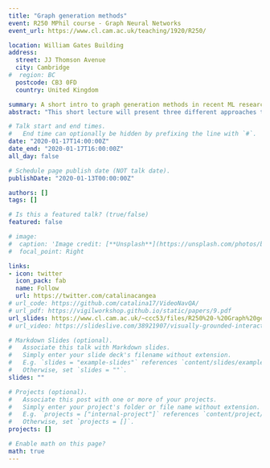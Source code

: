 ```yaml
---
title: "Graph generation methods"
event: R250 MPhil course - Graph Neural Networks
event_url: https://www.cl.cam.ac.uk/teaching/1920/R250/

location: William Gates Building
address:
  street: JJ Thomson Avenue
  city: Cambridge
#  region: BC
  postcode: CB3 0FD
  country: United Kingdom

summary: A short intro to graph generation methods in recent ML research.
abstract: "This short lecture will present three different approaches to graph generation from the ML literature, using a variety of techniques based on deep learning and probabilistic building blocks."

# Talk start and end times.
#   End time can optionally be hidden by prefixing the line with `#`.
date: "2020-01-17T14:00:00Z"
date_end: "2020-01-17T16:00:00Z"
all_day: false

# Schedule page publish date (NOT talk date).
publishDate: "2020-01-13T00:00:00Z"

authors: []
tags: []

# Is this a featured talk? (true/false)
featured: false

# image:
#  caption: 'Image credit: [**Unsplash**](https://unsplash.com/photos/bzdhc5b3Bxs)'
#  focal_point: Right

links:
- icon: twitter
  icon_pack: fab
  name: Follow
  url: https://twitter.com/catalinacangea
# url_code: https://github.com/catalina17/VideoNavQA/
# url_pdf: https://vigilworkshop.github.io/static/papers/9.pdf
url_slides: https://www.cl.cam.ac.uk/~ccc53/files/R250%20-%20Graph%20generation%20methods.pdf
# url_video: https://slideslive.com/38921907/visually-grounded-interaction-and-language-2

# Markdown Slides (optional).
#   Associate this talk with Markdown slides.
#   Simply enter your slide deck's filename without extension.
#   E.g. `slides = "example-slides"` references `content/slides/example-slides.md`.
#   Otherwise, set `slides = ""`.
slides: ""

# Projects (optional).
#   Associate this post with one or more of your projects.
#   Simply enter your project's folder or file name without extension.
#   E.g. `projects = ["internal-project"]` references `content/project/deep-learning/index.md`.
#   Otherwise, set `projects = []`.
projects: []

# Enable math on this page?
math: true
---
```

